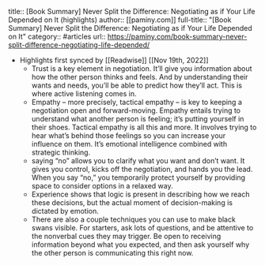 title:: [Book Summary] Never Split the Difference: Negotiating as if Your Life Depended on It (highlights)
author:: [[paminy.com]]
full-title:: "[Book Summary] Never Split the Difference: Negotiating as if Your Life Depended on It"
category:: #articles
url:: https://paminy.com/book-summary-never-split-difference-negotiating-life-depended/

- Highlights first synced by [[Readwise]] [[Nov 19th, 2022]]
	- Trust is a key element in negotiation. It’ll give you information about how the other person thinks and feels. And by understanding their wants and needs, you’ll be able to predict how they’ll act. This is where active listening comes in.
	- Empathy – more precisely, tactical empathy – is key to keeping a negotiation open and forward-moving. Empathy entails trying to understand what another person is feeling; it’s putting yourself in their shoes. Tactical empathy is all this and more. It involves trying to hear what’s behind those feelings so you can increase your influence on them. It’s emotional intelligence combined with strategic thinking.
	- saying “no” allows you to clarify what you want and don’t want. It gives you control, kicks off the negotiation, and hands you the lead. When you say “no,” you temporarily protect yourself by providing space to consider options in a relaxed way.
	- Experience shows that logic is present in describing how we reach these decisions, but the actual moment of decision-making is dictated by emotion.
	- There are also a couple techniques you can use to make black swans visible. For starters, ask lots of questions, and be attentive to the nonverbal cues they may trigger. Be open to receiving information beyond what you expected, and then ask yourself why the other person is communicating this right now.